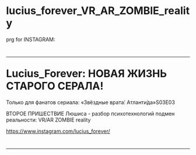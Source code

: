 # lucius_forever_VR_AR_ZOMBIE_reality

prg for INSTAGRAM:
<h1><hr>Lucius_Forever: НОВАЯ ЖИЗНЬ СТАРОГО СЕРАЛА!</h1>

Только для фанатов сериала: «Звёздные врата́: Атланти́да»S03E03 

ВТОРОЕ ПРИШЕСТВИЕ Люшиса - разбор психотехнологий подмен реальности: VR/AR ZOMBIE reality

https://www.instagram.com/lucius_forever/
<h1><hr></h1>
